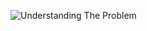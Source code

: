 ![Understanding The Problem](https://user-images.githubusercontent.com/99066590/157285693-81883345-5e0e-43c2-9914-12edf1d3adab.png)
